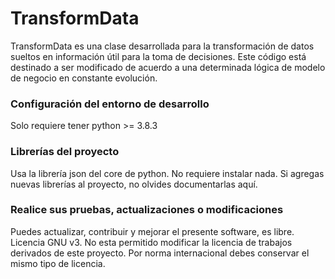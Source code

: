 
# TransformData  

TransformData es una clase desarrollada para la transformación de datos sueltos en información útil para la toma de decisiones. Este código está destinado a ser modificado de acuerdo a una determinada lógica de modelo de negocio en constante evolución.

### Configuración del entorno de desarrollo
Solo requiere tener python >= 3.8.3

### Librerías del proyecto
Usa la librería json del core de python. No requiere instalar nada. Si agregas nuevas librerías al proyecto, no olvides documentarlas aquí.

### Realice sus pruebas, actualizaciones o modificaciones
Puedes actualizar, contribuir y mejorar el presente software, es libre. Licencia GNU v3. No esta permitido modificar la licencia de trabajos derivados de este proyecto. Por norma internacional debes conservar el mismo tipo de licencia.
